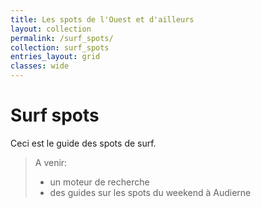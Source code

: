 ```yaml
---
title: Les spots de l'Ouest et d'ailleurs
layout: collection
permalink: /surf_spots/
collection: surf_spots
entries_layout: grid
classes: wide
---
```

# Surf spots
Ceci est le guide des spots de surf. 

> A venir:
> - un moteur de recherche
> - des guides sur les spots du weekend à Audierne

